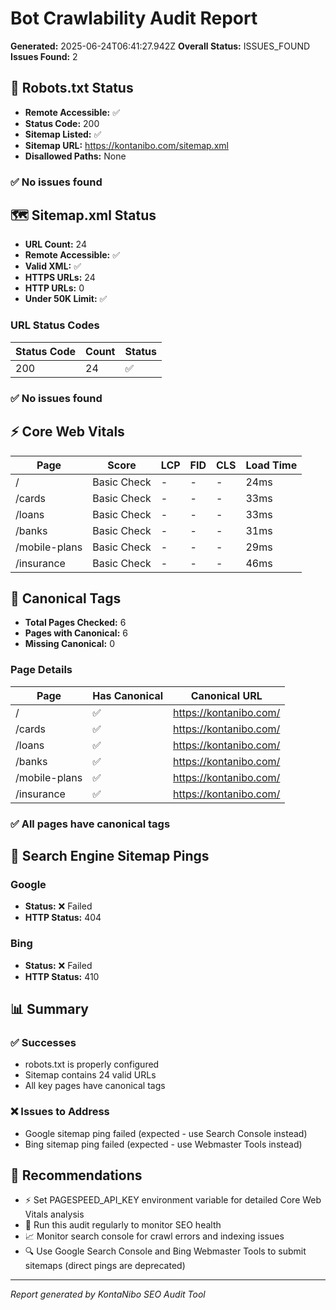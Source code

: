 # Bot Crawlability Audit Report

**Generated:** 2025-06-24T06:41:27.942Z
**Overall Status:** ISSUES_FOUND
**Issues Found:** 2

## 🤖 Robots.txt Status

- **Remote Accessible:** ✅
- **Status Code:** 200
- **Sitemap Listed:** ✅
- **Sitemap URL:** https://kontanibo.com/sitemap.xml
- **Disallowed Paths:** None

### ✅ No issues found

## 🗺️ Sitemap.xml Status

- **URL Count:** 24
- **Remote Accessible:** ✅
- **Valid XML:** ✅
- **HTTPS URLs:** 24
- **HTTP URLs:** 0
- **Under 50K Limit:** ✅

### URL Status Codes
| Status Code | Count | Status |
|-------------|-------|--------|
| 200 | 24 | ✅ |


### ✅ No issues found

## ⚡ Core Web Vitals

| Page | Score | LCP | FID | CLS | Load Time |
|------|-------|-----|-----|-----|----------|
| / | Basic Check | - | - | - | 24ms |
| /cards | Basic Check | - | - | - | 33ms |
| /loans | Basic Check | - | - | - | 33ms |
| /banks | Basic Check | - | - | - | 31ms |
| /mobile-plans | Basic Check | - | - | - | 29ms |
| /insurance | Basic Check | - | - | - | 46ms |


## 🔗 Canonical Tags

- **Total Pages Checked:** 6
- **Pages with Canonical:** 6
- **Missing Canonical:** 0

### Page Details
| Page | Has Canonical | Canonical URL |
|------|---------------|---------------|
| / | ✅ | https://kontanibo.com/ |
| /cards | ✅ | https://kontanibo.com/ |
| /loans | ✅ | https://kontanibo.com/ |
| /banks | ✅ | https://kontanibo.com/ |
| /mobile-plans | ✅ | https://kontanibo.com/ |
| /insurance | ✅ | https://kontanibo.com/ |


### ✅ All pages have canonical tags

## 📡 Search Engine Sitemap Pings

### Google
- **Status:** ❌ Failed
- **HTTP Status:** 404


### Bing
- **Status:** ❌ Failed
- **HTTP Status:** 410


## 📊 Summary

### ✅ Successes
- robots.txt is properly configured
- Sitemap contains 24 valid URLs
- All key pages have canonical tags

### ❌ Issues to Address
- Google sitemap ping failed (expected - use Search Console instead)
- Bing sitemap ping failed (expected - use Webmaster Tools instead)

## 🔧 Recommendations

- ⚡ Set PAGESPEED_API_KEY environment variable for detailed Core Web Vitals analysis
- 🔄 Run this audit regularly to monitor SEO health
- 📈 Monitor search console for crawl errors and indexing issues
- 🔍 Use Google Search Console and Bing Webmaster Tools to submit sitemaps (direct pings are deprecated)

---
*Report generated by KontaNibo SEO Audit Tool*
